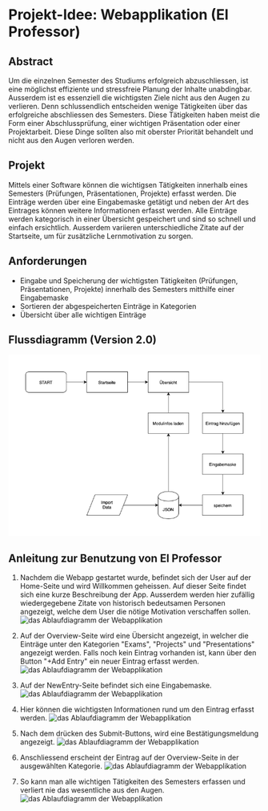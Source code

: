 

# Projekt-Idee: Webapplikation (El Professor)

## Abstract

Um die einzelnen Semester des Studiums erfolgreich abzuschliessen, ist eine möglichst effiziente und stressfreie Planung der Inhalte unabdingbar. Ausserdem ist es essenziell die wichtigsten Ziele nicht aus den Augen zu verlieren. Denn schlussendlich entscheiden wenige Tätigkeiten über das erfolgreiche abschliessen des Semesters. Diese Tätigkeiten haben meist die Form einer Abschlussprüfung, einer wichtigen Präsentation oder einer Projektarbeit. Diese Dinge sollten also mit oberster Priorität behandelt und nicht aus den Augen verloren werden.


## Projekt

Mittels einer Software können die wichtigsen Tätigkeiten innerhalb eines Semesters (Prüfungen, Präsentationen, Projekte) erfasst werden. Die Einträge werden über eine Eingabemaske getätigt und neben der Art des Eintrages können weitere Informationen erfasst werden. Alle Einträge werden kategorisch in einer Übersicht gespeichert und sind so schnell und einfach ersichtlich. Ausserdem variieren unterschiedliche Zitate auf der Startseite, um für zusätzliche Lernmotivation zu sorgen.


## Anforderungen

* Eingabe und Speicherung der wichtigsten Tätigkeiten (Prüfungen, Präsentationen, Projekte) innerhalb des Semesters mitthilfe einer Eingabemaske
* Sortieren der abgespeicherten Einträge in Kategorien
* Übersicht über alle wichtigen Einträge


## Flussdiagramm (Version 2.0)

![das Ablaufdiagramm der Webapplikation](data/Ablaufdiagramm_elprofessor.png)


## Anleitung zur Benutzung von El Professor

1. Nachdem die Webapp gestartet wurde, befindet sich der User auf der Home-Seite und wird Willkommen geheissen. Auf dieser Seite findet sich eine kurze Beschreibung der App. Ausserdem werden hier zufällig wiedergegebene Zitate von historisch bedeutsamen Personen angezeigt, welche dem User die nötige Motivation verschaffen sollen.
![das Ablaufdiagramm der Webapplikation](data/01_Homepage_elprofessor.png)


2. Auf der Overview-Seite wird eine Übersicht angezeigt, in welcher die Einträge unter den Kategorien "Exams", "Projects" und "Presentations" angezeigt werden. Falls noch kein Eintrag vorhanden ist, kann über den Button "+Add Entry" ein neuer Eintrag erfasst werden.
![das Ablaufdiagramm der Webapplikation](02_Categories_elprofessor.png)


3. Auf der NewEntry-Seite befindet sich eine Eingabemaske.
![das Ablaufdiagramm der Webapplikation](03_newentry_empty_elprofessor.png)


4. Hier können die wichtigsten Informationen rund um den Eintrag erfasst werden.
![das Ablaufdiagramm der Webapplikation](04_newentry_full_elprofessor.png)


5. Nach dem drücken des Submit-Buttons, wird eine Bestätigungsmeldung angezeigt.
![das Ablaufdiagramm der Webapplikation](05_return_message_elprofessor.png)


6. Anschliessend erscheint der Eintrag auf der Overview-Seite in der ausgewählten Kategorie.
![das Ablaufdiagramm der Webapplikation](06_overview_oneentry_elprofessor.png)


7. So kann man alle wichtigen Tätigkeiten des Semesters erfassen und verliert nie das wesentliche aus den Augen.
![das Ablaufdiagramm der Webapplikation](07_overview_final_elprofessor.png)
